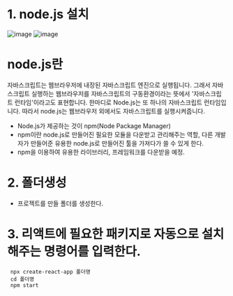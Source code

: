 # 1. node.js 설치

![image](https://github.com/tjghwns93/react_basic/assets/129016977/17deba28-07d4-4698-916f-36d1b7f7342a)
![image](https://github.com/tjghwns93/react_basic/assets/129016977/8b5a9b37-ffeb-4308-917b-493c62a2fb27)

# node.js란
자바스크립트는 웹브라우저에 내장된 자바스크립트 엔진으로 실행됩니다. 
그래서 자바스크립트 실행하는 웹브라우저를 자바스크립트의 구동환경이라는 뜻에서 '자바스크립트 런타임'이라고도 표현합니다.
한마디로 Node.js는 또 하나의 자바스크립트 런타임입니다. 따라서 node.js는 웹브라우저 외에서도 자바스크립트를 실행시켜줍니다.


* Node.js가 제공하는 것이 npm(Node Package Manager)
* npm이란 node.js로 만들어진 필요한 모듈을 다운받고 관리해주는 역할, 다른 개발자가 만들어준 유용한 node.js로 만들어진 툴을 가져다가 쓸 수 있게 한다.
* npm을 이용하여 유용한 라이브러리, 프레임워크를 다운받을 예정.

# 2. 폴더생성 
  * 프로젝트를 만들 폴더를 생성한다.

# 3. 리액트에 필요한 패키지로 자동으로 설치해주는 명령어를 입력한다.
     npx create-react-app 폴더명
     cd 폴더명
     npm start
